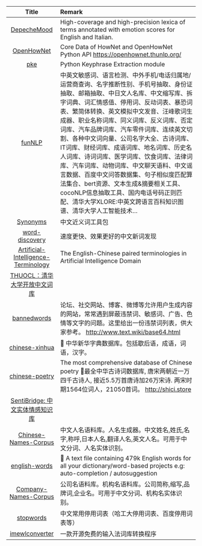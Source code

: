 | Title | Remark |
| :----: | :---- |
|[DepecheMood](https://github.com/marcoguerini/DepecheMood)|High-coverage and high-precision lexica of terms annotated with emotion scores for English and Italian.|
|[OpenHowNet](https://github.com/thunlp/OpenHowNet)|Core Data of HowNet and OpenHowNet Python API https://openhownet.thunlp.org/|
|[pke](https://github.com/boudinfl/pke)|Python Keyphrase Extraction module|
|[funNLP](https://github.com/fighting41love/funNLP)|中英文敏感词、语言检测、中外手机/电话归属地/运营商查询、名字推断性别、手机号抽取、身份证抽取、邮箱抽取、中日文人名库、中文缩写库、拆字词典、词汇情感值、停用词、反动词表、暴恐词表、繁简体转换、英文模拟中文发音、汪峰歌词生成器、职业名称词库、同义词库、反义词库、否定词库、汽车品牌词库、汽车零件词库、连续英文切割、各种中文词向量、公司名字大全、古诗词库、IT词库、财经词库、成语词库、地名词库、历史名人词库、诗词词库、医学词库、饮食词库、法律词库、汽车词库、动物词库、中文聊天语料、中文谣言数据、百度中文问答数据集、句子相似度匹配算法集合、bert资源、文本生成&摘要相关工具、cocoNLP信息抽取工具、国内电话号码正则匹配、清华大学XLORE:中英文跨语言百科知识图谱、清华大学人工智能技术… |
|[Synonyms](https://github.com/huyingxi/Synonyms)|中文近义词工具包|
|[word-discovery](https://github.com/bojone/word-discovery)|速度更快、效果更好的中文新词发现|
|[Artificial-Intelligence-Terminology](https://github.com/jiqizhixin/Artificial-Intelligence-Terminology)|The English-Chinese paired terminologies in Artificial Intelligence Domain|
|[THUOCL：清华大学开放中文词库](http://thuocl.thunlp.org/)|
|[bannedwords](https://github.com/spetacular/bannedwords)|论坛、社交网站、博客、微博等允许用户生成内容的网站，常常遇到屏蔽违禁词、敏感词、广告、色情等文字的问题。这里给出一份违禁词列表，供大家参考。 http://www.text.wiki/base64.html|
|[chinese-xinhua](https://github.com/pwxcoo/chinese-xinhua)|📙 中华新华字典数据库。包括歇后语，成语，词语，汉字。|
|[chinese-poetry](https://github.com/chinese-poetry/chinese-poetry)|The most comprehensive database of Chinese poetry 🧶最全中华古诗词数据库, 唐宋两朝近一万四千古诗人, 接近5.5万首唐诗加26万宋诗. 两宋时期1564位词人，21050首词。 http://shici.store|
|[SentiBridge: 中文实体情感知识库](https://github.com/rainarch/SentiBridge)|
|[Chinese-Names-Corpus](https://github.com/wainshine/Chinese-Names-Corpus)|中文人名语料库。人名生成器。中文姓名,姓氏,名字,称呼,日本人名,翻译人名,英文人名。可用于中文分词、人名实体识别。|
|[english-words](https://github.com/dwyl/english-words)|📝 A text file containing 479k English words for all your dictionary/word-based projects e.g: auto-completion / autosuggestion|
|[Company-Names-Corpus](https://github.com/wainshine/Company-Names-Corpus)|公司名语料库。机构名语料库。公司简称,缩写,品牌词,企业名。可用于中文分词、机构名实体识别。|
|[stopwords](https://github.com/goto456/stopwords)|中文常用停用词表（哈工大停用词表、百度停用词表等）|
|[imewlconverter](https://github.com/studyzy/imewlconverter)|一款开源免费的输入法词库转换程序|





